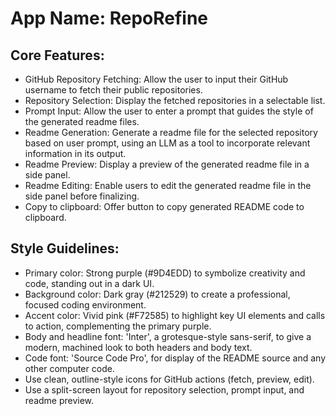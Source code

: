 # **App Name**: RepoRefine

## Core Features:

- GitHub Repository Fetching: Allow the user to input their GitHub username to fetch their public repositories.
- Repository Selection: Display the fetched repositories in a selectable list.
- Prompt Input: Allow the user to enter a prompt that guides the style of the generated readme files.
- Readme Generation: Generate a readme file for the selected repository based on user prompt, using an LLM as a tool to incorporate relevant information in its output.
- Readme Preview: Display a preview of the generated readme file in a side panel.
- Readme Editing: Enable users to edit the generated readme file in the side panel before finalizing.
- Copy to clipboard: Offer button to copy generated README code to clipboard.

## Style Guidelines:

- Primary color: Strong purple (#9D4EDD) to symbolize creativity and code, standing out in a dark UI.
- Background color: Dark gray (#212529) to create a professional, focused coding environment.
- Accent color: Vivid pink (#F72585) to highlight key UI elements and calls to action, complementing the primary purple.
- Body and headline font: 'Inter', a grotesque-style sans-serif, to give a modern, machined look to both headers and body text.
- Code font: 'Source Code Pro', for display of the README source and any other computer code.
- Use clean, outline-style icons for GitHub actions (fetch, preview, edit).
- Use a split-screen layout for repository selection, prompt input, and readme preview.